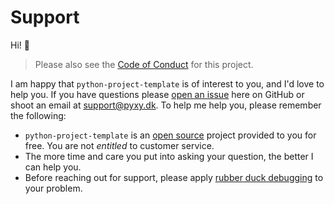 # Support

Hi! :wave:

> Please also see the [Code of Conduct][CoC] for this project.

I am happy that `python-project-template` is of interest to you, and I'd
love to help you. If you have questions please [open an issue][issue]
here on GitHub or shoot an email at [support@pyxy.dk]. To help me help
you, please remember the following:

* `python-project-template` is an [open source][ossfaq] project provided
  to you for free. You are not *entitled* to customer service.
* The more time and care you put into asking your question, the better
  I can help you.
* Before reaching out for support, please apply [rubber duck debugging][rdd]
  to your problem.

[CoC]: CODE_OF_CONDUCT.md
[issue]: https://github.com/pyxy-dk/python-project-template/issues
[ossfaq]: https://opensource.org/faq
[rdd]: https://rubberduckdebugging.com/
[support@pyxy.dk]: mailto:support@pyxy.dk
